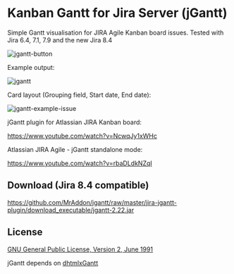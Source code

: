# Kanban Gantt for Jira Server (jGantt)

Simple Gantt visualisation for JIRA Agile Kanban board issues. Tested with Jira 6.4, 7.1, 7.9 and the new Jira 8.4

![jgantt-button](https://cloud.githubusercontent.com/assets/4956006/14389634/ddc815c4-fdb3-11e5-91a5-9f44fe7b1c50.png)

Example output:

![jgantt](https://cloud.githubusercontent.com/assets/4956006/14389671/0c4429d8-fdb4-11e5-8eca-891fefc8e806.png)

Card layout (Grouping field, Start date, End date):

![jgantt-example-issue](https://cloud.githubusercontent.com/assets/4956006/14398082/b5b67750-fde1-11e5-8091-7439ebddb23b.png)

jGantt plugin for Atlassian JIRA Kanban board:

https://www.youtube.com/watch?v=NcwqJy1xWHc

Atlassian JIRA Agile - jGantt standalone mode:

https://www.youtube.com/watch?v=rbaDLdkNZqI

## Download (Jira 8.4 compatible)

https://github.com/MrAddon/jgantt/raw/master/jira-jgantt-plugin/download_executable/jgantt-2.22.jar

## License

[GNU General Public License, Version 2, June 1991](http://www.gnu.org/licenses/gpl-2.0-standalone.html)

jGantt depends on [dhtmlxGantt](http://dhtmlx.com/docs/products/dhtmlxGantt/)

